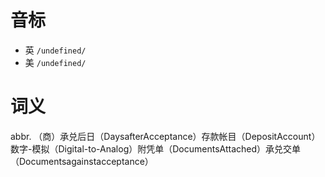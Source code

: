 # 音标

- 英 `/undefined/`
- 美 `/undefined/`

# 词义

abbr. （商）承兑后日（DaysafterAcceptance）存款帐目（DepositAccount）数字-模拟（Digital-to-Analog）附凭单（DocumentsAttached）承兑交单（Documentsagainstacceptance）


